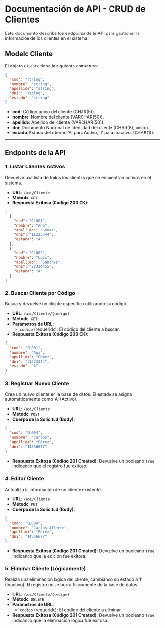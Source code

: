 # Documentación de API - CRUD de Clientes

Este documento describe los endpoints de la API para gestionar la información de los clientes en el sistema.

## Modelo Cliente

El objeto `Cliente` tiene la siguiente estructura:

```json
{
  "cod": "string",
  "nombre": "string",
  "apellido": "string",
  "dni": "string",
  "estado": "string" 
}
```

- **cod**: Código único del cliente (CHAR(5)).
- **nombre**: Nombre del cliente (VARCHAR(50)).
- **apellido**: Apellido del cliente (VARCHAR(50)).
- **dni**: Documento Nacional de Identidad del cliente (CHAR(8), único).
- **estado**: Estado del cliente. 'A' para Activo, 'I' para Inactivo. (CHAR(1)).

---

## Endpoints de la API

### 1. Listar Clientes Activos

Devuelve una lista de todos los clientes que se encuentran activos en el sistema.

- **URL**: `/api/Cliente`
- **Método**: `GET`
- **Respuesta Exitosa (Código 200 OK)**:

```json
[
  {
    "cod": "CL001",
    "nombre": "Ana",
    "apellido": "Gómez",
    "dni": "11223344",
    "estado": "A"
  },
  {
    "cod": "CL002",
    "nombre": "Luis",
    "apellido": "Sánchez",
    "dni": "22334455",
    "estado": "A"
  }
]
```

### 2. Buscar Cliente por Código

Busca y devuelve un cliente específico utilizando su código.

- **URL**: `/api/Cliente/{codigo}`
- **Método**: `GET`
- **Parámetros de URL**:
  - `codigo` (requerido): El código del cliente a buscar.
- **Respuesta Exitosa (Código 200 OK)**:

```json
{
  "cod": "CL001",
  "nombre": "Ana",
  "apellido": "Gómez",
  "dni": "11223344",
  "estado": "A"
}
```

### 3. Registrar Nuevo Cliente

Crea un nuevo cliente en la base de datos. El estado se asigna automáticamente como 'A' (Activo).

- **URL**: `/api/Cliente`
- **Método**: `POST`
- **Cuerpo de la Solicitud (Body)**:

```json
{
  "cod": "CL004",
  "nombre": "Carlos",
  "apellido": "Pérez",
  "dni": "44556677"
}
```

- **Respuesta Exitosa (Código 201 Created)**: Devuelve un booleano `true` indicando que el registro fue exitoso.

### 4. Editar Cliente

Actualiza la información de un cliente existente.

- **URL**: `/api/Cliente`
- **Método**: `PUT`
- **Cuerpo de la Solicitud (Body)**:

```json
{
  "cod": "CL004",
  "nombre": "Carlos Alberto",
  "apellido": "Pérez",
  "dni": "44556677"
}
```

- **Respuesta Exitosa (Código 201 Created)**: Devuelve un booleano `true` indicando que la edición fue exitosa.

### 5. Eliminar Cliente (Lógicamente)

Realiza una eliminación lógica del cliente, cambiando su estado a 'I' (Inactivo). El registro no se borra físicamente de la base de datos.

- **URL**: `/api/Cliente/{codigo}`
- **Método**: `DELETE`
- **Parámetros de URL**:
  - `codigo` (requerido): El código del cliente a eliminar.
- **Respuesta Exitosa (Código 201 Created)**: Devuelve un booleano `true` indicando que la eliminación lógica fue exitosa.
